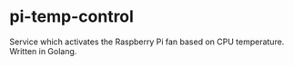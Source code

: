 # pi-temp-control
Service which activates the Raspberry Pi fan based on CPU temperature. Written in Golang.
